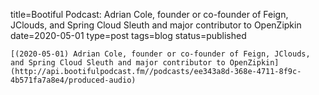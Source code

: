 
title=Bootiful Podcast: Adrian Cole, founder or co-founder of Feign, JClouds, and Spring Cloud Sleuth and major contributor to OpenZipkin
date=2020-05-01
type=post
tags=blog
status=published
~~~~~~
[(2020-05-01) Adrian Cole, founder or co-founder of Feign, JClouds, and Spring Cloud Sleuth and major contributor to OpenZipkin](http://api.bootifulpodcast.fm//podcasts/ee343a8d-368e-4711-8f9c-4b571fa7a8e4/produced-audio) 
            